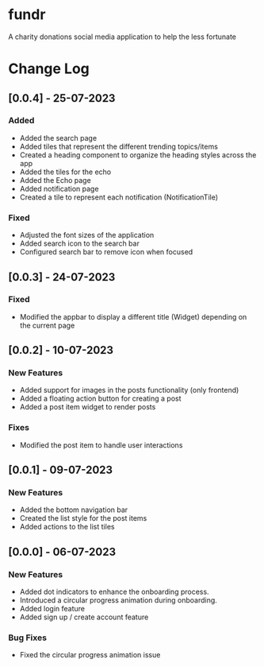 # fundr

A charity donations social media application to help the less fortunate

# Change Log

## [0.0.4] - 25-07-2023

### Added

- Added the search page
- Added tiles that represent the different trending topics/items
- Created a heading component to organize the heading styles across the app
- Added the tiles for the echo
- Added the Echo page
- Added notification page
- Created a tile to represent each notification (NotificationTile)

### Fixed

- Adjusted the font sizes of the application
- Added search icon to the search bar
- Configured search bar to remove icon when focused

## [0.0.3] - 24-07-2023

### Fixed

- Modified the appbar to display a different title (Widget) depending on the current page

## [0.0.2] - 10-07-2023

### New Features

- Added support for images in the posts functionality (only frontend)
- Added a floating action button for creating a post
- Added a post item widget to render posts

### Fixes

- Modified the post item to handle user interactions

## [0.0.1] - 09-07-2023

### New Features

- Added the bottom navigation bar
- Created the list style for the post items
- Added actions to the list tiles

## [0.0.0] - 06-07-2023

### New Features

- Added dot indicators to enhance the onboarding process.
- Introduced a circular progress animation during onboarding.
- Added login feature
- Added sign up / create account feature

### Bug Fixes

- Fixed the circular progress animation issue

